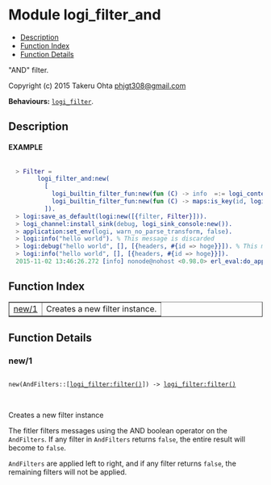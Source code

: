 

# Module logi_filter_and #
* [Description](#description)
* [Function Index](#index)
* [Function Details](#functions)

"AND" filter.

Copyright (c) 2015 Takeru Ohta <phjgt308@gmail.com>

__Behaviours:__ [`logi_filter`](logi_filter.md).

<a name="description"></a>

## Description ##


#### <a name="EXAMPLE">EXAMPLE</a> ####


```erlang

  > Filter =
        logi_filter_and:new(
          [
            logi_builtin_filter_fun:new(fun (C) -> info  =:= logi_context:get_severity(C) end),
            logi_builtin_filter_fun:new(fun (C) -> maps:is_key(id, logi_context:get_headers(C)) end)
          ]).
  > logi:save_as_default(logi:new([{filter, Filter}])).
  > logi_channel:install_sink(debug, logi_sink_console:new()).
  > application:set_env(logi, warn_no_parse_transform, false).
  > logi:info("hello world"). % This message is discarded
  > logi:debug("hello world", [], [{headers, #{id => hoge}}]). % This message is discarded
  > logi:info("hello world", [], [{headers, #{id => hoge}}]).
  2015-11-02 13:46:26.272 [info] nonode@nohost <0.98.0> erl_eval:do_apply:673 [id=hoge] hello world
```
<a name="index"></a>

## Function Index ##


<table width="100%" border="1" cellspacing="0" cellpadding="2" summary="function index"><tr><td valign="top"><a href="#new-1">new/1</a></td><td>Creates a new filter instance.</td></tr></table>


<a name="functions"></a>

## Function Details ##

<a name="new-1"></a>

### new/1 ###

<pre><code>
new(AndFilters::[<a href="logi_filter.md#type-filter">logi_filter:filter()</a>]) -&gt; <a href="logi_filter.md#type-filter">logi_filter:filter()</a>
</code></pre>
<br />

Creates a new filter instance

The fitler filters messages using the AND boolean operator on the `AndFilters`.
If any filter in `AndFilters` returns `false`, the entire result will become to `false`.

`AndFilters` are applied left to right, and if any filter returns `false`, the remaining filters will not be applied.

